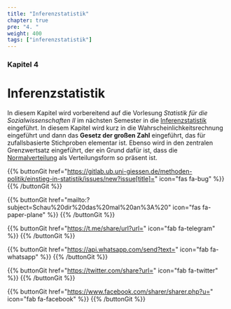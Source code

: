 ```yaml
---
title: "Inferenzstatistik"
chapter: true
pre: "4. "
weight: 400
tags: ["inferenzstatistik"]
---
```


### Kapitel  4

# Inferenzstatistik

In diesem Kapitel wird vorbereitend auf die Vorlesung *Statistik für die Sozialwissenschaften II* im nächsten Semester in die [Inferenzstatistik](../glossar/inferenzstatistik/index.html) eingeführt. In diesem Kapitel wird kurz in die Wahrscheinlichkeitsrechnung eingeführt und dann das **Gesetz der großen Zahl** eingeführt, das für zufallsbasierte Stichproben elementar ist. Ebenso wird in den zentralen Grenzwertsatz eingeführt, der ein Grund dafür ist, dass die [Normalverteilung](../glossar/normalverteilung/index.html) als Verteilungsform so präsent ist.

{{% buttonGit href="https://gitlab.ub.uni-giessen.de/methoden-politik/einstieg-in-statistik/issues/new?issue[title]=" icon="fas fa-bug" %}} {{% /buttonGit %}} 

{{% buttonGit href="mailto:?subject=Schau%20dir%20das%20mal%20an%3A%20" icon="fas fa-paper-plane" %}} {{% /buttonGit %}}

{{% buttonGit href="https://t.me/share/url?url=" icon="fab fa-telegram" %}} {{% /buttonGit %}}

{{% buttonGit href="https://api.whatsapp.com/send?text=" icon="fab fa-whatsapp" %}} {{% /buttonGit %}}

{{% buttonGit href="https://twitter.com/share?url=" icon="fab fa-twitter" %}} {{% /buttonGit %}}

{{% buttonGit href="https://www.facebook.com/sharer/sharer.php?u=" icon="fab fa-facebook" %}} {{% /buttonGit %}}